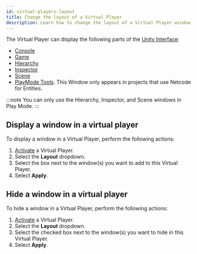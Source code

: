 ```yaml
---
id: virtual-players-layout
title: Change the layout of a Virtual Player
description: Learn how to change the layout of a Virtual Player window.
---
```


The Virtual Player can display the following parts of the [Unity Interface](https://docs.unity3d.com/Manual/UsingTheEditor.html):
- [Console](https://docs.unity3d.com/Manual/Console.html)
- [Game](https://docs.unity3d.com/Manual/GameView.html)
- [Hierarchy](https://docs.unity3d.com/Manual/Hierarchy.html)
- [Inspector](https://docs.unity3d.com/Manual/UsingTheInspector.html)
- [Scene](https://docs.unity3d.com/Manual/UsingTheSceneView.html)
- [PlayMode Tools](https://docs.unity3d.com/Packages/com.unity.netcode@1.2/manual/playmode-tool.html). This Window only appears in projects that use Netcode for Entities.

:::note
You can only use the Hierarchy, Inspector, and Scene windows in Play Mode.
:::

## Display a window in a virtual player

To display a window in a Virtual Player, perform the following actions: 

1. [Activate](../virtual-players/virtual-players-enable) a Virtual Player.
2. Select the **Layout** dropdown.
3. Select the box next to the window(s) you want to add to this Virtual Player.
4. Select **Apply**.

## Hide a window in a virtual player

To hide a window in a Virtual Player, perform the following actions: 

1. [Activate](../virtual-players/virtual-players-enable) a Virtual Player.
2. Select the **Layout** dropdown.
3. Select the checked box next to the window(s) you want to hide in this Virtual Player.
4. Select **Apply**.
